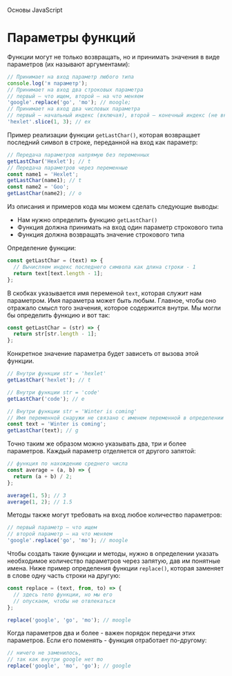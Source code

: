 Основы JavaScript

# Параметры функций

Функции могут не только возвращать, но и принимать значения в виде параметров (их называют аргументами):

```javascript
// Принимает на вход параметр любого типа
console.log('я параметр');
// Принимает на вход два строковых параметра
// первый – что ищем, второй – на что меняем
'google'.replace('go', 'mo'); // moogle;
// Принимает на вход два числовых параметра
// первый – начальный индекс (включая), второй – конечный индекс (не включая)
'hexlet'.slice(1, 3); // ex
```

Пример реализации функции `getLastChar()`, которая возвращает последний символ в строке, переданной на вход как параметр:

```javascript
// Передача параметров напрямую без переменных
getLastChar('Hexlet'); // t
// Передача параметров через переменные
const name1 = 'Hexlet';
getLastChar(name1); // t
const name2 = 'Goo';
getLastChar(name2); // o
```

Из описания и примеров кода мы можем сделать следующие выводы:

- Нам нужно определить функцию `getLastChar()`
- Функция должна принимать на вход один параметр строкового типа
- Функция должна возвращать значение строкового типа

Определение функции:

```javascript
const getLastChar = (text) => {
  // Вычисляем индекс последнего символа как длина строки - 1
  return text[text.length - 1];
};
```

В скобках указывается имя переменой `text`, которая служит нам параметром. Имя параметра может быть любым. Главное, чтобы оно отражало смысл того значения, которое содержится внутри. Мы могли бы определить функцию и вот так:

```javascript
const getLastChar = (str) => {
  return str[str.length - 1];
};
```

Конкретное значение параметра будет зависеть от вызова этой функции.

```javascript
// Внутри функции str = 'hexlet'
getLastChar('hexlet'); // t

// Внутри функции str = 'code'
getLastChar('code'); // e

// Внутри функции str = 'Winter is coming'
// Имя переменной снаружи не связано с именем переменной в определении функции
const text = 'Winter is coming';
getLastChar(text); // g
```

Точно таким же образом можно указывать два, три и более параметров. Каждый параметр отделяется от другого запятой:

```javascript
// функция по нахождению среднего числа
const average = (a, b) => {
  return (a + b) / 2;
};

average(1, 5); // 3
average(1, 2); // 1.5
```

Методы также могут требовать на вход любое количество параметров:

```javascript
// первый параметр – что ищем
// второй параметр – на что меняем
'google'.replace('go', 'mo'); // moogle
```

Чтобы создать такие функции и методы, нужно в определении указать необходимое количество параметров через запятую, дав им понятные имена. Ниже пример определения функции `replace()`, которая заменяет в слове одну часть строки на другую:

```javascript
const replace = (text, from, to) => {
  // здесь тело функции, но мы его
  // опускаем, чтобы не отвлекаться
};

replace('google', 'go', 'mo'); // moogle
```

Когда параметров два и более - важен порядок передачи этих параметров. Если его поменять - функция отработает по-другому:

```javascript
// ничего не заменилось,
// так как внутри google нет mo
replace('google', 'mo', 'go'); // google
```
